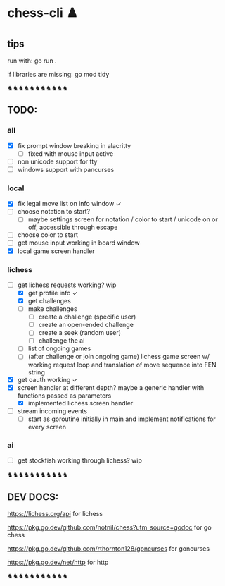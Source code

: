 # chess-cli ♟️

## tips

run with: go run .

if libraries are missing: go mod tidy

♞♞♞♞♞♞♞♞♞♞♞

## TODO: 


### all
- [x] fix prompt window breaking in alacritty 
  - [ ] fixed with mouse input active
- [ ] non unicode support for tty
- [ ] windows support with pancurses
  
### local 
- [x] fix legal move list on info window ✓
- [ ] choose notation to start?
  - [ ] maybe settings screen for notation / color to start / unicode on or off, accessible through escape
- [ ] choose color to start
- [ ] get mouse input working in board window 
- [x] local game screen handler

### lichess 
- [ ] get lichess requests working? wip
  - [x] get profile info ✓
  - [x] get challenges 
  - [ ] make challenges
    - [ ] create a challenge (specific user)
    - [ ] create an open-ended challenge
    - [ ] create a seek (random user)
    - [ ] challenge the ai
  - [ ] list of ongoing games
  - [ ] (after challenge or join ongoing game) lichess game screen w/ working request loop and translation of move sequence into FEN string
- [x] get oauth working ✓
- [x] screen handler at different depth? maybe a generic handler with functions passed as parameters
  - [x] implemented lichess screen handler
 - [ ] stream incoming events
   - [ ] start as goroutine initially in main and implement notifications for every screen

### ai 
- [ ] get stockfish working through lichess? wip



♞♞♞♞♞♞♞♞♞♞♞

## DEV DOCS:

https://lichess.org/api for lichess

https://pkg.go.dev/github.com/notnil/chess?utm_source=godoc for go chess

https://pkg.go.dev/github.com/rthornton128/goncurses for goncurses

https://pkg.go.dev/net/http for http

♞♞♞♞♞♞♞♞♞♞♞
